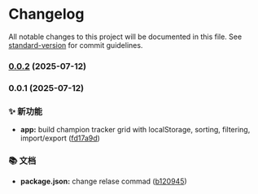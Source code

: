 # Changelog

All notable changes to this project will be documented in this file. See [standard-version](https://github.com/conventional-changelog/standard-version) for commit guidelines.

### [0.0.2](https://github.com/awillheartwu/lol-arena-achievement-tracker/compare/v0.0.1...v0.0.2) (2025-07-12)

### 0.0.1 (2025-07-12)


### ✨ 新功能

* **app:** build champion tracker grid with localStorage, sorting, filtering, import/export ([fd17a9d](https://github.com/awillheartwu/lol-arena-achievement-tracker/commit/fd17a9d4cc52d6db99ca6152302ea4a9485aae66))


### 📚 文档

* **package.json:** change relase commad ([b120945](https://github.com/awillheartwu/lol-arena-achievement-tracker/commit/b120945d0efb9e7f147914fa29331acf6d96a625))

